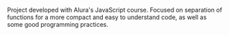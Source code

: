 Project developed with Alura's JavaScript course. Focused on separation of functions for a more compact and easy to understand code, as well as some good programming practices.
